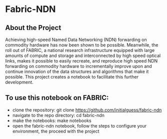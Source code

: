 # Fabric-NDN

## About the Project
Achieving high-speed Named Data Networking (NDN) forwarding on commodity hardware has now been shown to be possible.  Meanwhile, the roll out of FABRIC, a national research infrastructure equipped with large amounts of compute and storage and interconnected by high speed optical links, makes it possible to easily recreate, and reproduce high speed NDN forwarding on commodity hardware to incrementally improve upon and continue innovation of the data structures and algorithms that make it possible.  This project creates a notebook to facilitate this further development.


## To use this notebook on FABRIC:

* clone the repository: git clone https://github.com/initialguess/fabric-ndn
* navigate to the repo directory: cd fabric-ndn
* make the notebooks: make notebooks
* open the fabric-ndn notebook, follow the steps to configure your environment, the proceed with the project
